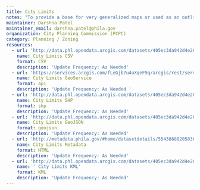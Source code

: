 ```yaml
---
title: City Limits
notes: "To provide a base for very generalized maps or used as an outline in conjunction with other data layers.  Establishes City Limits for City's Standard Boundary Format. This layer was updated on July 22, 2012."
maintainer: Darshna Patel
maintainer_email: darshna.patel@phila.gov
organization: City Planning Commission (PCPC)
category: Planning / Zoning
resources:
  - url: 'http://data.phl.opendata.arcgis.com/datasets/405ec3da942d4e20869d4e1449a2be48_0.csv'
    name: City Limits CSV
    format: CSV
    description: 'Update Frequency: As Needed'
  - url: 'https://services.arcgis.com/fLeGjb7u4uXqeF9q/arcgis/rest/services/City_Limits/FeatureServer/0/query?outFields=*&where=1%3D1'
    name: City Limits GeoService
    format: api
    description: 'Update Frequency: As Needed '
  - url: 'http://data.phl.opendata.arcgis.com/datasets/405ec3da942d4e20869d4e1449a2be48_0.zip'
    name: City Limits SHP
    format: shp
    description: 'Update Frequency: As Needed'
  - url: 'http://data.phl.opendata.arcgis.com/datasets/405ec3da942d4e20869d4e1449a2be48_0.geojson'
    name: City Limits GeoJSON
    format: geojson
    description: 'Update Frequency: As Needed'
  - url: 'http://metadata.phila.gov/#home/datasetdetails/5543868820583086178c4f89/'
    name: City Limits Metadata
    format: HTML
    description: 'Update Frequency: As Needed'
  - url: 'http://data.phl.opendata.arcgis.com/datasets/405ec3da942d4e20869d4e1449a2be48_0.kml'
    name: ' City Limits KML'
    format: KML
    description: 'Update Frequency: As Needed'
---
```

